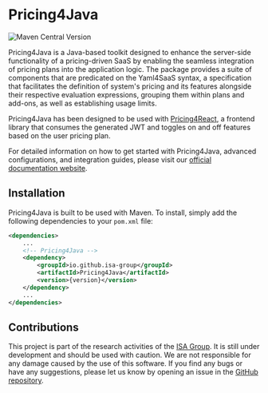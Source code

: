 # Pricing4Java

![Maven Central Version](https://img.shields.io/maven-central/v/io.github.isa-group/Pricing4Java)

Pricing4Java is a Java-based toolkit designed to enhance the server-side functionality of a pricing-driven SaaS by enabling the seamless integration of pricing plans into the application logic. The package provides a suite of components that are predicated on the Yaml4SaaS syntax, a specification that facilitates the definition of system's pricing and its features alongside their respective evaluation expressions, grouping them within plans and add-ons, as well as establishing usage limits.

Pricing4Java has been designed to be used with [Pricing4React](https://github.com/isa-group/Pricing4React), a frontend library that consumes the generated JWT and toggles on and off features based on the user pricing plan.

For detailed information on how to get started with Pricing4Java, advanced configurations, and integration guides, please visit our [official documentation website](https://pricing4saas-docs.vercel.app).

## Installation

Pricing4Java is built to be used with Maven. To install, simply add the following dependencies to your `pom.xml` file:

```xml
<dependencies>
    ...
    <!-- Pricing4Java -->
    <dependency>
        <groupId>io.github.isa-group</groupId>
        <artifactId>Pricing4Java</artifactId>
        <version>{version}</version>
    </dependency>
    ...
</dependencies>
```

## Contributions

This project is part of the research activities of the [ISA Group](https://www.isa.us.es/3.0/). It is still under development and should be used with caution. We are not responsible for any damage caused by the use of this software. If you find any bugs or have any suggestions, please let us know by opening an issue in the [GitHub repository](https://github.com/isa-group/Pricing4Java/issues).
